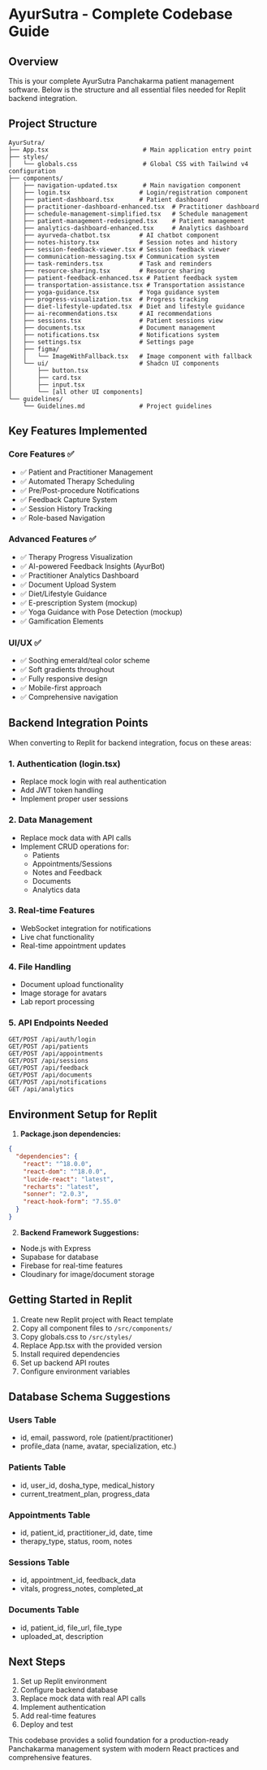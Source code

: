 # AyurSutra - Complete Codebase Guide

## Overview
This is your complete AyurSutra Panchakarma patient management software. Below is the structure and all essential files needed for Replit backend integration.

## Project Structure
```
AyurSutra/
├── App.tsx                          # Main application entry point
├── styles/
│   └── globals.css                  # Global CSS with Tailwind v4 configuration
├── components/
│   ├── navigation-updated.tsx       # Main navigation component
│   ├── login.tsx                   # Login/registration component
│   ├── patient-dashboard.tsx       # Patient dashboard
│   ├── practitioner-dashboard-enhanced.tsx  # Practitioner dashboard
│   ├── schedule-management-simplified.tsx   # Schedule management
│   ├── patient-management-redesigned.tsx    # Patient management
│   ├── analytics-dashboard-enhanced.tsx     # Analytics dashboard
│   ├── ayurveda-chatbot.tsx        # AI chatbot component
│   ├── notes-history.tsx           # Session notes and history
│   ├── session-feedback-viewer.tsx # Session feedback viewer
│   ├── communication-messaging.tsx # Communication system
│   ├── task-reminders.tsx          # Task and reminders
│   ├── resource-sharing.tsx        # Resource sharing
│   ├── patient-feedback-enhanced.tsx # Patient feedback system
│   ├── transportation-assistance.tsx # Transportation assistance
│   ├── yoga-guidance.tsx           # Yoga guidance system
│   ├── progress-visualization.tsx  # Progress tracking
│   ├── diet-lifestyle-updated.tsx  # Diet and lifestyle guidance
│   ├── ai-recommendations.tsx      # AI recommendations
│   ├── sessions.tsx                # Patient sessions view
│   ├── documents.tsx               # Document management
│   ├── notifications.tsx           # Notifications system
│   ├── settings.tsx                # Settings page
│   ├── figma/
│   │   └── ImageWithFallback.tsx   # Image component with fallback
│   └── ui/                         # Shadcn UI components
│       ├── button.tsx
│       ├── card.tsx
│       ├── input.tsx
│       └── [all other UI components]
└── guidelines/
    └── Guidelines.md               # Project guidelines

```

## Key Features Implemented

### Core Features ✅
- ✅ Patient and Practitioner Management
- ✅ Automated Therapy Scheduling
- ✅ Pre/Post-procedure Notifications
- ✅ Feedback Capture System
- ✅ Session History Tracking
- ✅ Role-based Navigation

### Advanced Features ✅
- ✅ Therapy Progress Visualization
- ✅ AI-powered Feedback Insights (AyurBot)
- ✅ Practitioner Analytics Dashboard
- ✅ Document Upload System
- ✅ Diet/Lifestyle Guidance
- ✅ E-prescription System (mockup)
- ✅ Yoga Guidance with Pose Detection (mockup)
- ✅ Gamification Elements

### UI/UX ✅
- ✅ Soothing emerald/teal color scheme
- ✅ Soft gradients throughout
- ✅ Fully responsive design
- ✅ Mobile-first approach
- ✅ Comprehensive navigation

## Backend Integration Points

When converting to Replit for backend integration, focus on these areas:

### 1. Authentication (login.tsx)
- Replace mock login with real authentication
- Add JWT token handling
- Implement proper user sessions

### 2. Data Management
- Replace mock data with API calls
- Implement CRUD operations for:
  - Patients
  - Appointments/Sessions
  - Notes and Feedback
  - Documents
  - Analytics data

### 3. Real-time Features
- WebSocket integration for notifications
- Live chat functionality
- Real-time appointment updates

### 4. File Handling
- Document upload functionality
- Image storage for avatars
- Lab report processing

### 5. API Endpoints Needed
```
GET/POST /api/auth/login
GET/POST /api/patients
GET/POST /api/appointments
GET/POST /api/sessions
GET/POST /api/feedback
GET/POST /api/documents
GET/POST /api/notifications
GET /api/analytics
```

## Environment Setup for Replit

1. **Package.json dependencies:**
```json
{
  "dependencies": {
    "react": "^18.0.0",
    "react-dom": "^18.0.0",
    "lucide-react": "latest",
    "recharts": "latest",
    "sonner": "2.0.3",
    "react-hook-form": "7.55.0"
  }
}
```

2. **Backend Framework Suggestions:**
- Node.js with Express
- Supabase for database
- Firebase for real-time features
- Cloudinary for image/document storage

## Getting Started in Replit

1. Create new Replit project with React template
2. Copy all component files to `/src/components/`
3. Copy globals.css to `/src/styles/`
4. Replace App.tsx with the provided version
5. Install required dependencies
6. Set up backend API routes
7. Configure environment variables

## Database Schema Suggestions

### Users Table
- id, email, password, role (patient/practitioner)
- profile_data (name, avatar, specialization, etc.)

### Patients Table
- id, user_id, dosha_type, medical_history
- current_treatment_plan, progress_data

### Appointments Table
- id, patient_id, practitioner_id, date, time
- therapy_type, status, room, notes

### Sessions Table
- id, appointment_id, feedback_data
- vitals, progress_notes, completed_at

### Documents Table
- id, patient_id, file_url, file_type
- uploaded_at, description

## Next Steps

1. Set up Replit environment
2. Configure backend database
3. Replace mock data with real API calls
4. Implement authentication
5. Add real-time features
6. Deploy and test

This codebase provides a solid foundation for a production-ready Panchakarma management system with modern React practices and comprehensive features.